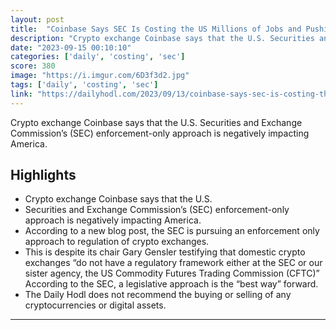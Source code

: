 ```yaml
---
layout: post
title:  "Coinbase Says SEC Is Costing the US Millions of Jobs and Pushing Opportunities Offshore"
description: "Crypto exchange Coinbase says that the U.S. Securities and Exchange Commission’s (SEC) enforcement-only approach is negatively impacting America."
date: "2023-09-15 00:10:10"
categories: ['daily', 'costing', 'sec']
score: 380
image: "https://i.imgur.com/6D3f3d2.jpg"
tags: ['daily', 'costing', 'sec']
link: "https://dailyhodl.com/2023/09/13/coinbase-says-sec-is-costing-the-us-millions-of-jobs-and-pushing-opportunities-offshore/"
---
```


Crypto exchange Coinbase says that the U.S. Securities and Exchange Commission’s (SEC) enforcement-only approach is negatively impacting America.

## Highlights

- Crypto exchange Coinbase says that the U.S.
- Securities and Exchange Commission’s (SEC) enforcement-only approach is negatively impacting America.
- According to a new blog post, the SEC is pursuing an enforcement only approach to regulation of crypto exchanges.
- This is despite its chair Gary Gensler testifying that domestic crypto exchanges “do not have a regulatory framework either at the SEC or our sister agency, the US Commodity Futures Trading Commission (CFTC)” According to the SEC, a legislative approach is the “best way” forward.
- The Daily Hodl does not recommend the buying or selling of any cryptocurrencies or digital assets.

---
